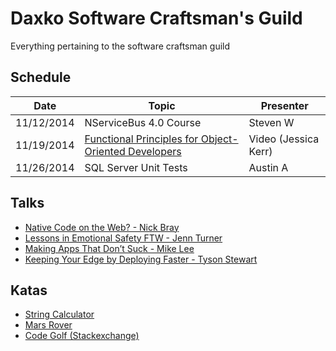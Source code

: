 Daxko Software Craftsman's Guild
=====

Everything pertaining to the software craftsman guild

## Schedule

| Date       | Topic                     | Presenter |
| ---------- | ------------------------- | --------- |
| 11/12/2014 | NServiceBus 4.0 Course | Steven W |
| 11/19/2014 | [Functional Principles for Object-Oriented Developers](http://www.infoq.com/presentations/fp-principles-oop) | Video (Jessica Kerr) |
| 11/26/2014 | SQL Server Unit Tests | Austin A |

## Talks

* [Native Code on the Web? - Nick Bray](http://www.youtube.com/watch?v=-xNZYr40QOk)
* [Lessons in Emotional Safety FTW - Jenn Turner](http://www.youtube.com/watch?v=0_mgp_VWIe0)
* [Making Apps That Don’t Suck - Mike Lee](http://www.infoq.com/presentations/Making-Apps-That-Dont-Suck)
* [Keeping Your Edge by Deploying Faster - Tyson Stewart](https://www.youtube.com/watch?v=G4HaewmJlZc)

## Katas

* [String Calculator](http://osherove.com/tdd-kata-1/)
* [Mars Rover](http://dallashackclub.com/rover)
* [Code Golf (Stackexchange)](http://codegolf.stackexchange.com/)
